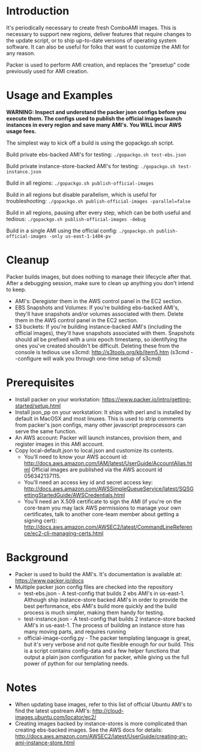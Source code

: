 # Introduction
It's periodically necessary to create fresh ComboAMI images. This is necessary
to support new regions, deliver features that require changes to the update
script, or to ship up-to-date versions of operating system software. It can also
be useful for folks that want to customize the AMI for any reason.

Packer is used to perform AMI creation, and replaces the "presetup" code
previously used for AMI creation.

# Usage and Examples

**WARNING: Inspect and understand the packer json configs before you execute them.
The configs used to publish the official images launch instances in every region
and save many AMI's. You WILL incur AWS usage fees.**

The simplest way to kick off a build is using the gopackgo.sh script.

Build private ebs-backed AMI's for testing:
`./gopackgo.sh test-ebs.json`

Build private instance-store-backed AMI's for testing:
`./gopackgo.sh test-instance.json`

Build in all regions:
`./gopackgo.sh publish-official-images`

Build in all regions but disable parallelism, which is useful for troubleshooting:
`./gopackgo.sh publish-official-images -parallel=false`

Build in all regions, pausing after every step, which can be both useful and tedious:
`./gopackgo.sh publish-official-images -debug`

Build in a single AMI using the official config:
`./gopackgo.sh publish-official-images -only us-east-1-1404-pv`

# Cleanup
Packer builds images, but does nothing to manage their lifecycle after that.
After a debugging session, make sure to clean up anything you don't intend
to keep.

* AMI's: Deregister them in the AWS control panel in the EC2 section.
* EBS Snapshots and Volumes: If you're building ebs-backed AMI's, they'll
  have snapshots and/or volumes associated with them. Delete them in the
  AWS control panel in the EC2 section.
* S3 buckets: If you're building instance-backed AMI's (including the official
  images), they'll have snapshots associated with them. Snapshots should all
  be prefixed with a unix epoch timestamp, so identifying the ones you've
  created shouldn't be difficult. Deleting these from the console is tedious
  use s3cmd: http://s3tools.org/kb/item5.htm (s3cmd --configure will walk you
  through one-time setup of s3cmd)

# Prerequisites
* Install packer on your workstation:
  https://www.packer.io/intro/getting-started/setup.html
* Install json_pp on your workstation: It ships with perl and is installed
  by default in MacOSX and most linuxes. This is used to strip comments from
  packer's json configs, many other javascript preprocessors can serve the same
  function.
* An AWS account: Packer will launch instances, provision them, and register
  images in this AMI account.
* Copy local-default.json to local.json and customize its contents.
  * You'll need to know your AWS account id:
    http://docs.aws.amazon.com/IAM/latest/UserGuide/AccountAlias.html
    Official images are published via the AWS account id 056342137115.
  * You'll need an access key id and secret access key:
    http://docs.aws.amazon.com/AWSSimpleQueueService/latest/SQSGettingStartedGuide/AWSCredentials.html
  * You'll need an X.509 certificate to sign the AMI (if you're on the core-team
    you may lack AWS permissions to manage your own certificates, talk to another
    core-team member about getting a signing cert):
    http://docs.aws.amazon.com/AWSEC2/latest/CommandLineReference/ec2-cli-managing-certs.html

# Background
* Packer is used to build the AMI's. It's documentation is available at:
  https://www.packer.io/docs
* Multiple packer json config files are checked into the repository
  * test-ebs.json - A test-config that builds 2 ebs AMI's in us-east-1. Although
    ship instance-store backed AMI's in order to provide the best performance,
    ebs AMI's build more quickly and the build process is much simpler, making
    them handy for testing.
  * test-instance.json - A test-config that builds 2 instance-store backed AMI's
    in us-east-1. The process of building an instance store has many moving
    parts, and requires running
  * official-image-config.py - The packer templating language is great, but it's
    very verbose and not quite flexible enough for our build. This is a
    script contains config-data and a few helper functions that output a plain
    json configuration for packer, while giving us the full power of python for
    our templating needs.

# Notes
* When updating base images, refer to this list of official Ubuntu AMI's to find
  the latest upstream AMI's:
  http://cloud-images.ubuntu.com/locator/ec2/
* Creating images backed by instance-stores is more complicated than creating
  ebs-backed images. See the AWS docs for details:
  http://docs.aws.amazon.com/AWSEC2/latest/UserGuide/creating-an-ami-instance-store.html

